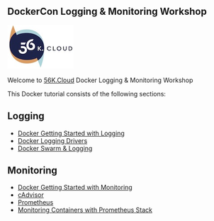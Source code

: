 ## DockerCon Logging & Monitoring Workshop

<img src="https://raw.githubusercontent.com/56kcloud/Training/master/img/56k.jpg" alt="56K.Cloud Logo" width="150" height="99">

Welcome to [56K.Cloud](https://www.56k.cloud) Docker Logging & Monitoring Workshop 

This Docker tutorial consists of the following sections:

## Logging

* [Docker Getting Started with Logging](./logging/getting-started.md)
* [Docker Logging Drivers](./logging/log-drivers.md)
* [Docker Swarm & Logging ](./logging/swarm-logs.md)

## Monitoring

* [Docker Getting Started with Monitoring](./monitoring/getting-started.md)
* [cAdvisor](./monitoring/cadvisor.md)
* [Prometheus](./monitoring/prometheus.md)
* [Monitoring Containers with Prometheus Stack](./monitoring/monitoring-stack.md)
